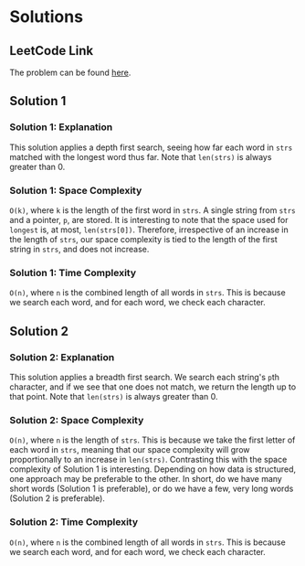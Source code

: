 # Solutions

## LeetCode Link

The problem can be found [here](https://leetcode.com/longest-common-prefix/).

## Solution 1

### Solution 1: Explanation

This solution applies a depth first search,
seeing how far each word in `strs` matched with
the longest word thus far. Note that `len(strs)`
is always greater than 0.

### Solution 1: Space Complexity

`O(k)`, where `k` is the length of the first
word in `strs`. A single string from `strs` and
a pointer, `p`, are stored. It is interesting
to note that the space used for `longest` is,
at most, `len(strs[0])`. Therefore, irrespective
of an increase in the length of `strs`, our space
complexity is tied to the length of the first
string in `strs`, and does not increase.

### Solution 1: Time Complexity

`O(n)`, where `n` is the combined length of
all words in `strs`. This is because we search
each word, and for each word, we check each character.

## Solution 2

### Solution 2: Explanation

This solution applies a breadth first search.
We search each string's `p`th character,
and if we see that one does not match, we
return the length up to that point. Note that
`len(strs)` is always greater than 0.

### Solution 2: Space Complexity

`O(n)`, where `n` is the length of `strs`.
This is because we take the first letter of
each word in `strs`, meaning that our space
complexity will grow proportionally to an increase
in `len(strs)`. Contrasting this with the space
complexity of Solution 1 is interesting.
Depending on how data is structured, one approach
may be preferable to the other. In short, do we have
many short words (Solution 1 is preferable), or do we
have a few, very long words (Solution 2 is preferable).

### Solution 2: Time Complexity

`O(n)`, where `n` is the combined length of
all words in `strs`. This is because we search
each word, and for each word, we check each character.

